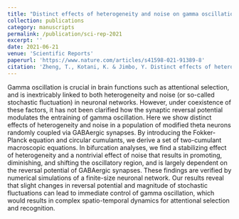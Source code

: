 ```yaml
---
title: "Distinct effects of heterogeneity and noise on gamma oscillation in a model of neuronal network with different reversal potential"
collection: publications
category: manuscripts
permalink: /publication/sci-rep-2021
excerpt: ''
date: 2021-06-21
venue: 'Scientific Reports'
paperurl: 'https://www.nature.com/articles/s41598-021-91389-8'
citation: 'Zheng, T., Kotani, K. & Jimbo, Y. Distinct effects of heterogeneity and noise on gamma oscillation in a model of neuronal network with different reversal potential. Sci Rep 11, 12960 (2021). https://doi.org/10.1038/s41598-021-91389-8'
---
```


Gamma oscillation is crucial in brain functions such as attentional selection, and is inextricably linked to both heterogeneity and noise (or so-called stochastic fluctuation) in neuronal networks. However, under coexistence of these factors, it has not been clarified how the synaptic reversal potential modulates the entraining of gamma oscillation. Here we show distinct effects of heterogeneity and noise in a population of modified theta neurons randomly coupled via GABAergic synapses. By introducing the Fokker-Planck equation and circular cumulants, we derive a set of two-cumulant macroscopic equations. In bifurcation analyses, we find a stabilizing effect of heterogeneity and a nontrivial effect of noise that results in promoting, diminishing, and shifting the oscillatory region, and is largely dependent on the reversal potential of GABAergic synapses. These findings are verified by numerical simulations of a finite-size neuronal network. Our results reveal that slight changes in reversal potential and magnitude of stochastic fluctuations can lead to immediate control of gamma oscillation, which would results in complex spatio-temporal dynamics for attentional selection and recognition.
